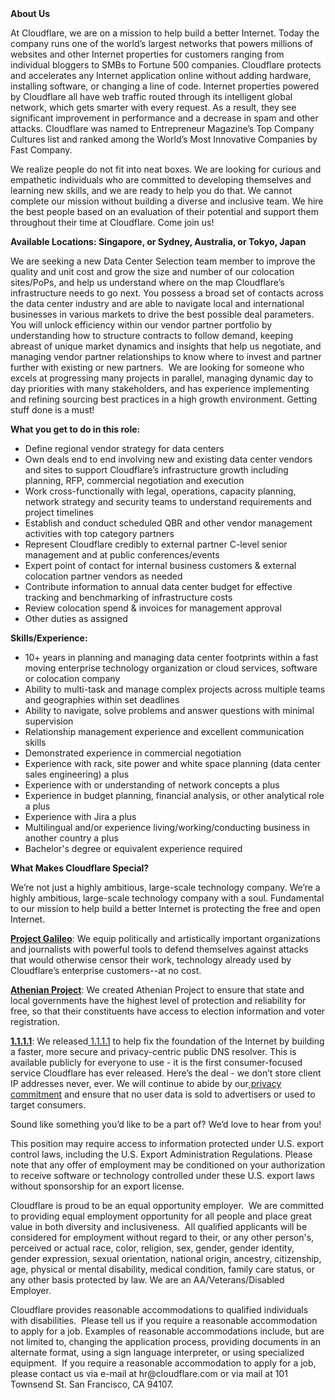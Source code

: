 <div class="content-intro">
	<div><strong>About Us</strong></div>
	<div>
		<p>At Cloudflare, we are on a mission to help build a better Internet. Today the company runs one of the world’s largest networks that powers millions of websites and other Internet properties for customers ranging from individual bloggers to SMBs to Fortune 500 companies. Cloudflare protects and accelerates any Internet application online without adding hardware, installing software, or changing a line of code. Internet properties powered by Cloudflare all have web traffic routed through its intelligent global network, which gets smarter with every request. As a result, they see significant improvement in performance and a decrease in spam and other attacks. Cloudflare was named to Entrepreneur Magazine’s Top Company Cultures list and ranked among the World’s Most Innovative Companies by Fast Company.&nbsp;</p>
		<p><span style="font-weight: 400;">We realize people do not fit into neat boxes. We are looking for curious and empathetic individuals who are committed to developing themselves and learning new skills, and we are ready to help you do that. We cannot complete our mission without building a diverse and inclusive team. We hire the best people based on an evaluation of their potential and support them throughout their time at Cloudflare. Come join us!&nbsp;</span></p>
	</div>
</div>
<p><strong>Available Locations: Singapore, or Sydney, Australia, or&nbsp;Tokyo, Japan</strong></p>
<p><span style="font-weight: 400;">We are seeking a new Data Center Selection team member to improve the quality and unit cost and grow the size and number of our colocation sites/PoPs, and help us understand where on the map Cloudflare’s infrastructure needs to go next. You possess a broad set of contacts across the data center industry and are able to navigate local and international businesses in various markets to drive the best possible deal parameters.&nbsp; You will unlock efficiency within our vendor partner portfolio by understanding how to structure contracts to follow demand, keeping abreast of unique market dynamics and insights that help us negotiate, and managing vendor partner relationships to know where to invest and partner further with existing or new partners.&nbsp; We are looking for someone who excels at progressing many projects in parallel, managing dynamic day to day priorities with many stakeholders, and has experience implementing and refining sourcing best practices in a high growth environment. Getting stuff done is a must!</span></p>
<p><strong>What you get to do in this role:</strong></p>
<ul>
	<li style="font-weight: 400;"><span style="font-weight: 400;">Define regional vendor strategy for data centers</span></li>
	<li style="font-weight: 400;"><span style="font-weight: 400;">Own deals end to end involving new and existing data center vendors and sites to support Cloudflare’s infrastructure growth including planning, RFP, commercial negotiation and execution</span></li>
	<li style="font-weight: 400;"><span style="font-weight: 400;">Work cross-functionally with legal, operations, capacity planning, network strategy and security teams to understand requirements and project timelines</span></li>
	<li style="font-weight: 400;"><span style="font-weight: 400;">Establish and conduct scheduled QBR and other vendor management activities with top category partners</span></li>
	<li style="font-weight: 400;"><span style="font-weight: 400;">Represent Cloudflare credibly to external partner C-level senior management and at public conferences/events</span></li>
	<li style="font-weight: 400;"><span style="font-weight: 400;">Expert point of contact for internal business customers &amp; external colocation partner vendors as needed</span></li>
	<li style="font-weight: 400;"><span style="font-weight: 400;">Contribute information to annual data center budget for effective tracking and benchmarking of infrastructure costs</span></li>
	<li style="font-weight: 400;"><span style="font-weight: 400;">Review colocation spend &amp; invoices for management approval&nbsp;</span></li>
	<li style="font-weight: 400;"><span style="font-weight: 400;">Other duties as assigned</span></li>
</ul>
<p><strong>Skills/Experience:</strong></p>
<ul>
	<li style="font-weight: 400;"><span style="font-weight: 400;">10+ years in planning and managing data center footprints within a fast moving enterprise technology organization or cloud services, software or colocation company</span></li>
	<li style="font-weight: 400;"><span style="font-weight: 400;">Ability to multi-task and manage complex projects across multiple teams and geographies within set deadlines</span></li>
	<li style="font-weight: 400;"><span style="font-weight: 400;">Ability to navigate, solve problems and answer questions with minimal supervision</span></li>
	<li style="font-weight: 400;"><span style="font-weight: 400;">Relationship management experience and excellent communication skills</span></li>
	<li style="font-weight: 400;"><span style="font-weight: 400;">Demonstrated experience in commercial negotiation&nbsp;</span></li>
	<li style="font-weight: 400;"><span style="font-weight: 400;">Experience with rack, site power and white space planning (data center sales engineering) a plus</span></li>
	<li style="font-weight: 400;"><span style="font-weight: 400;">Experience with or understanding of network concepts a plus</span></li>
	<li style="font-weight: 400;"><span style="font-weight: 400;">Experience in budget planning, financial analysis, or other analytical role a plus</span></li>
	<li style="font-weight: 400;"><span style="font-weight: 400;">Experience with Jira a plus</span></li>
	<li style="font-weight: 400;"><span style="font-weight: 400;">Multilingual and/or experience living/working/conducting business in another country a plus</span></li>
	<li style="font-weight: 400;"><span style="font-weight: 400;">Bachelor's degree or equivalent experience required</span></li>
</ul>
<div class="content-conclusion">
	<p><strong>What Makes Cloudflare Special?</strong></p>
	<p><span style="font-weight: 400;">We’re not just a highly ambitious, large-scale technology company. We’re a highly ambitious, large-scale technology company with a soul. Fundamental to our mission to help build a better Internet is protecting the free and open Internet.</span></p>
	<p><a href="https://blog.cloudflare.com/protecting-free-expression-online/"><strong>Project Galileo</strong></a><span style="font-weight: 400;">: We equip politically and artistically important organizations and journalists with powerful tools to defend themselves against attacks that would otherwise censor their work, technology already used by Cloudflare’s enterprise customers--at no cost.</span></p>
	<p><strong><a href="https://www.cloudflare.com/athenian/">Athenian Project</a></strong><span style="font-weight: 400;">: We created Athenian Project to ensure that state and local governments have the highest level of protection and reliability for free, so that their constituents have access to election information and voter registration.</span></p>
	<p><a href="https://1.1.1.1/"><strong>1.1.1.1</strong></a><span style="font-weight: 400;">: We released</span><a href="https://1.1.1.1/"> <span style="font-weight: 400;">1.1.1.1</span></a><span style="font-weight: 400;"> to help fix the foundation of the Internet by building a faster, more secure and privacy-centric public DNS resolver. This is available publicly for everyone to use - it is the first consumer-focused service Cloudflare has ever released. Here’s the deal - we don’t store client IP addresses never, ever. We will continue to abide by our</span><a href="https://developers.cloudflare.com/1.1.1.1/privacy/public-dns-resolver"> privacy commitment</a><span style="font-weight: 400;"> and ensure that no user data is sold to advertisers or used to target consumers.</span></p>
	<p><span style="font-weight: 400;">Sound like something you’d like to be a part of? We’d love to hear from you!</span></p>
	<p><span style="font-weight: 400;">This position may require access to information protected under U.S. export control laws, including the U.S. Export Administration Regulations. Please note that any offer of employment may be conditioned on your authorization to receive software or technology controlled under these U.S. export laws without sponsorship for an export license.</span></p>
	<p><span style="font-weight: 400;">Cloudflare is proud to be an equal opportunity employer. &nbsp;We are committed to providing equal employment opportunity for all people and place great value in both diversity and inclusiveness. &nbsp;All qualified applicants will be considered for employment without regard to their, or any other person's, perceived or actual</span> <span style="font-weight: 400;">race, color, religion, sex, gender, gender identity, gender expression, sexual orientation, national origin, ancestry, citizenship, age, physical or mental disability, medical condition, family care status, or any other basis protected by law. </span><span style="font-weight: 400;">We are an AA/Veterans/Disabled Employer.</span></p>
	<p><span style="font-weight: 400;">Cloudflare provides reasonable accommodations to qualified individuals with disabilities. &nbsp;Please tell us if you require a reasonable accommodation to apply for a job. Examples of reasonable accommodations include, but are not limited to, changing the application process, providing documents in an alternate format, using a sign language interpreter, or using specialized equipment. &nbsp;If you require a reasonable accommodation to apply for a job, please contact us via e-mail at </span><span style="font-weight: 400;">hr@cloudflare.com</span><span style="font-weight: 400;"> or via mail at 101 Townsend St. San Francisco, CA 94107.</span></p>
</div>
